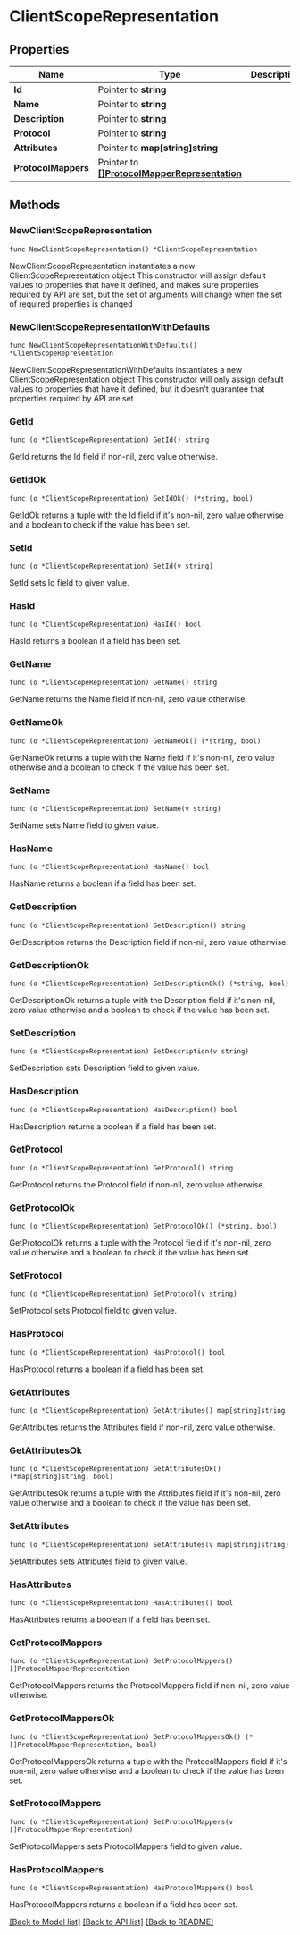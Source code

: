 # ClientScopeRepresentation

## Properties

Name | Type | Description | Notes
------------ | ------------- | ------------- | -------------
**Id** | Pointer to **string** |  | [optional] 
**Name** | Pointer to **string** |  | [optional] 
**Description** | Pointer to **string** |  | [optional] 
**Protocol** | Pointer to **string** |  | [optional] 
**Attributes** | Pointer to **map[string]string** |  | [optional] 
**ProtocolMappers** | Pointer to [**[]ProtocolMapperRepresentation**](ProtocolMapperRepresentation.md) |  | [optional] 

## Methods

### NewClientScopeRepresentation

`func NewClientScopeRepresentation() *ClientScopeRepresentation`

NewClientScopeRepresentation instantiates a new ClientScopeRepresentation object
This constructor will assign default values to properties that have it defined,
and makes sure properties required by API are set, but the set of arguments
will change when the set of required properties is changed

### NewClientScopeRepresentationWithDefaults

`func NewClientScopeRepresentationWithDefaults() *ClientScopeRepresentation`

NewClientScopeRepresentationWithDefaults instantiates a new ClientScopeRepresentation object
This constructor will only assign default values to properties that have it defined,
but it doesn't guarantee that properties required by API are set

### GetId

`func (o *ClientScopeRepresentation) GetId() string`

GetId returns the Id field if non-nil, zero value otherwise.

### GetIdOk

`func (o *ClientScopeRepresentation) GetIdOk() (*string, bool)`

GetIdOk returns a tuple with the Id field if it's non-nil, zero value otherwise
and a boolean to check if the value has been set.

### SetId

`func (o *ClientScopeRepresentation) SetId(v string)`

SetId sets Id field to given value.

### HasId

`func (o *ClientScopeRepresentation) HasId() bool`

HasId returns a boolean if a field has been set.

### GetName

`func (o *ClientScopeRepresentation) GetName() string`

GetName returns the Name field if non-nil, zero value otherwise.

### GetNameOk

`func (o *ClientScopeRepresentation) GetNameOk() (*string, bool)`

GetNameOk returns a tuple with the Name field if it's non-nil, zero value otherwise
and a boolean to check if the value has been set.

### SetName

`func (o *ClientScopeRepresentation) SetName(v string)`

SetName sets Name field to given value.

### HasName

`func (o *ClientScopeRepresentation) HasName() bool`

HasName returns a boolean if a field has been set.

### GetDescription

`func (o *ClientScopeRepresentation) GetDescription() string`

GetDescription returns the Description field if non-nil, zero value otherwise.

### GetDescriptionOk

`func (o *ClientScopeRepresentation) GetDescriptionOk() (*string, bool)`

GetDescriptionOk returns a tuple with the Description field if it's non-nil, zero value otherwise
and a boolean to check if the value has been set.

### SetDescription

`func (o *ClientScopeRepresentation) SetDescription(v string)`

SetDescription sets Description field to given value.

### HasDescription

`func (o *ClientScopeRepresentation) HasDescription() bool`

HasDescription returns a boolean if a field has been set.

### GetProtocol

`func (o *ClientScopeRepresentation) GetProtocol() string`

GetProtocol returns the Protocol field if non-nil, zero value otherwise.

### GetProtocolOk

`func (o *ClientScopeRepresentation) GetProtocolOk() (*string, bool)`

GetProtocolOk returns a tuple with the Protocol field if it's non-nil, zero value otherwise
and a boolean to check if the value has been set.

### SetProtocol

`func (o *ClientScopeRepresentation) SetProtocol(v string)`

SetProtocol sets Protocol field to given value.

### HasProtocol

`func (o *ClientScopeRepresentation) HasProtocol() bool`

HasProtocol returns a boolean if a field has been set.

### GetAttributes

`func (o *ClientScopeRepresentation) GetAttributes() map[string]string`

GetAttributes returns the Attributes field if non-nil, zero value otherwise.

### GetAttributesOk

`func (o *ClientScopeRepresentation) GetAttributesOk() (*map[string]string, bool)`

GetAttributesOk returns a tuple with the Attributes field if it's non-nil, zero value otherwise
and a boolean to check if the value has been set.

### SetAttributes

`func (o *ClientScopeRepresentation) SetAttributes(v map[string]string)`

SetAttributes sets Attributes field to given value.

### HasAttributes

`func (o *ClientScopeRepresentation) HasAttributes() bool`

HasAttributes returns a boolean if a field has been set.

### GetProtocolMappers

`func (o *ClientScopeRepresentation) GetProtocolMappers() []ProtocolMapperRepresentation`

GetProtocolMappers returns the ProtocolMappers field if non-nil, zero value otherwise.

### GetProtocolMappersOk

`func (o *ClientScopeRepresentation) GetProtocolMappersOk() (*[]ProtocolMapperRepresentation, bool)`

GetProtocolMappersOk returns a tuple with the ProtocolMappers field if it's non-nil, zero value otherwise
and a boolean to check if the value has been set.

### SetProtocolMappers

`func (o *ClientScopeRepresentation) SetProtocolMappers(v []ProtocolMapperRepresentation)`

SetProtocolMappers sets ProtocolMappers field to given value.

### HasProtocolMappers

`func (o *ClientScopeRepresentation) HasProtocolMappers() bool`

HasProtocolMappers returns a boolean if a field has been set.


[[Back to Model list]](../README.md#documentation-for-models) [[Back to API list]](../README.md#documentation-for-api-endpoints) [[Back to README]](../README.md)


